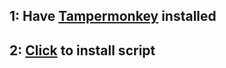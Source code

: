 ## 1: Have [Tampermonkey](https://chrome.google.com/webstore/detail/tampermonkey/dhdgffkkebhmkfjojejmpbldmpobfkfo) installed 
## 2: [Click](https://github.com/bean-frog/site-tweaks/raw/main/open.spotify.com/stylemod.user.js) to install script

